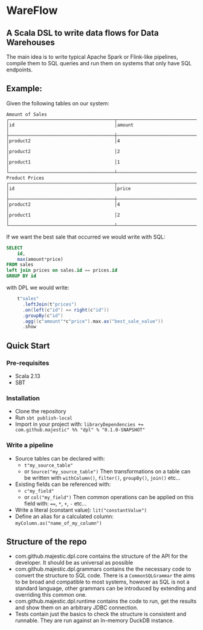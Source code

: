 # WareFlow

## A Scala DSL to write data flows for Data Warehouses

The main idea is to write typical Apache Spark or Flink-like pipelines, compile them to SQL queries and run them on systems that only have SQL endpoints.

## Example:

Given the following tables on our system:
```
Amount of Sales
┌───────────────────────────────────────┬──────────────────────────────────────┐
│id                                     │amount                                │
├───────────────────────────────────────┼──────────────────────────────────────┤
│product2                               │4                                     │
│product2                               │2                                     │
│product1                               │1                                     │
└───────────────────────────────────────┴──────────────────────────────────────┘
Product Prices
┌───────────────────────────────────────┬──────────────────────────────────────┐
│id                                     │price                                 │
├───────────────────────────────────────┼──────────────────────────────────────┤
│product2                               │4                                     │
│product1                               │2                                     │
└───────────────────────────────────────┴──────────────────────────────────────┘
```

If we want the best sale that occurred we would write with SQL:
```SQL
SELECT 
    id,
    max(amount*price)
FROM sales 
left join prices on sales.id == prices.id
GROUP BY id
```

with DPL we would write:

```scala
    t"sales"
      .leftJoin(t"prices")
      .on(left(c"id") == right(c"id"))
      .groupBy(c"id")
      .agg((c"amount"*c"price").max.as("best_sale_value"))
      .show
```



## Quick Start

### Pre-requisites
- Scala 2.13
- SBT

### Installation
- Clone the repository
- Run `sbt publish-local`
- Import in your project with: `libraryDependencies += com.github.majestic" %% "dpl" % "0.1.0-SNAPSHOT"`

### Write a pipeline

- Source tables can be declared with:
  - `t"my_source_table"`
  - or `Source("my_source_table")`
  Then transformations on a table can be written with `withColumn()`, `filter()`, `groupBy()`, `join()` etc...
- Existing fields can be referenced with:
  - `c"my_field"`
  - or `col("my_field")`
  Then common operations can be applied on this field with: `==`, `*`, `+`, `-` etc...
- Write a literal (constant value): `lit("constantValue")`
- Define an alias for a calculated column: `myColumn.as("name_of_my_column")`


## Structure of the repo
- com.github.majestic.dpl.core contains the structure of the API for the developer. It should be as universal as possible
- com.github.majestic.dpl.grammars contains the the necessary code to convert the structure to SQL code. There is a `CommonSQLGrammar` the aims to be broad and compatible to most systems, however as SQL is not a standard language, other grammars can be introduced by extending and overriding this common one.
- com.github.majestic.dpl.runtime contains the code to run, get the results and show them on an arbitrary JDBC connection.
- Tests contain just the basics to check the structure is consistent and runnable. They are run against an In-memory DuckDB instance.

